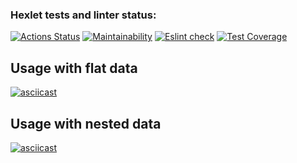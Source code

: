 ### Hexlet tests and linter status:
[![Actions Status](https://github.com/reznikovAndrey/frontend-project-lvl2/workflows/hexlet-check/badge.svg)](https://github.com/reznikovAndrey/frontend-project-lvl2/actions) [![Maintainability](https://api.codeclimate.com/v1/badges/593aa5a0e8635dfa1d63/maintainability)](https://codeclimate.com/github/reznikovAndrey/frontend-project-lvl2/maintainability) [![Eslint check](https://github.com/reznikovAndrey/frontend-project-lvl2/workflows/linter-and-tests-check/badge.svg)](https://github.com/reznikovAndrey/frontend-project-lvl2/actions) [![Test Coverage](https://api.codeclimate.com/v1/badges/593aa5a0e8635dfa1d63/test_coverage)](https://codeclimate.com/github/reznikovAndrey/frontend-project-lvl2/test_coverage)

## Usage with flat data
[![asciicast](https://asciinema.org/a/enxzZ252SaGqHM5phaBamjO5J.svg)](https://asciinema.org/a/enxzZ252SaGqHM5phaBamjO5J)

## Usage with nested data
[![asciicast](https://asciinema.org/a/E8bxrHHxFFlq2toqLWd6M75AF.svg)](https://asciinema.org/a/E8bxrHHxFFlq2toqLWd6M75AF)